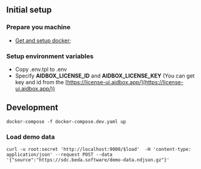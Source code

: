 ## Initial setup

### Prepare you machine

-   [Get and setup docker](https://docs.docker.com/get-docker/);

### Setup environment variables

-   Copy .env.tpl to .env
-   Specify **AIDBOX_LICENSE_ID** and **AIDBOX_LICENSE_KEY** (You can get key and id from the [https://license-ui.aidbox.app/](https://license-ui.aidbox.app/))

## Development

```
docker-compose -f docker-compose.dev.yaml up
```

### Load demo data

```
curl -u root:secret 'http://localhost:9000/$load'  -H 'content-type: application/json' --request POST --data '{"source":"https://sdc.beda.software/demo-data.ndjson.gz"}'
```
